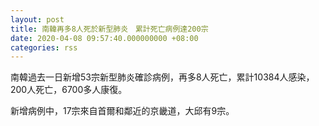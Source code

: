 ```yaml
---
layout: post
title: 南韓再多8人死於新型肺炎　累計死亡病例達200宗
date: 2020-04-08 09:57:40.000000000 +08:00
categories: rss
---
```


南韓過去一日新增53宗新型肺炎確診病例，再多8人死亡，累計10384人感染，200人死亡，6700多人康復。

新增病例中，17宗來自首爾和鄰近的京畿道，大邱有9宗。
